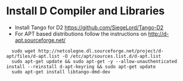 Install D Compiler and Libraries
===============

* Install Tango for D2 https://github.com/SiegeLord/Tango-D2
* For APT based distributions follow the instructions on http://d-apt.sourceforge.net/

```
  sudo wget http://netcologne.dl.sourceforge.net/project/d-apt/files/d-apt.list -O /etc/apt/sources.list.d/d-apt.list
  sudo apt-get update && sudo apt-get -y --allow-unauthenticated install --reinstall d-apt-keyring && sudo apt-get update
  sudo apt-get install libtango-dmd-dev
```
